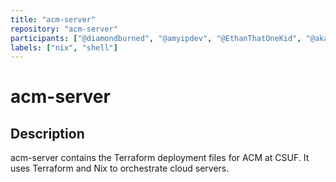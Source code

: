 ```yaml
---
title: "acm-server"
repository: "acm-server"
participants: ["@diamondburned", "@amyipdev", "@EthanThatOneKid", "@akanksh5", "@dhnpx", "@Haothai1", "@tomasohCHOM"]
labels: ["nix", "shell"]
---
```


# acm-server

## Description

acm-server contains the Terraform deployment files for ACM at CSUF. It uses
Terraform and Nix to orchestrate cloud servers.
